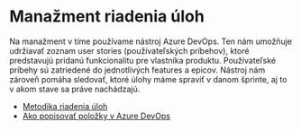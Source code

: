 # Manažment riadenia úloh

Na manažment v tíme používame nástroj Azure DevOps. Ten nám umožňuje udržiavať zoznam user stories (používateľských príbehov), ktoré predstavujú pridanú funkcionalitu pre vlastníka produktu. Používateľské príbehy sú zatriedené do jednotlivých features a epicov. Nástroj nám zároveň pomáha sledovať, ktoré úlohy máme spraviť v danom šprinte, aj to v akom stave sa práve nachádzajú.

* [Metodika riadenia úloh](../metodiky/metodika_riadenia_uloh.md)
* [Ako popisovať položky v Azure DevOps](../metodiky/ako_popisovat_polozky_v_azure_devops.md)
